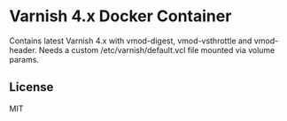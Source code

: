 # Varnish 4.x Docker Container

Contains latest Varnish 4.x with vmod-digest, vmod-vsthrottle and vmod-header. Needs a custom /etc/varnish/default.vcl file mounted via volume params.

## License

MIT
